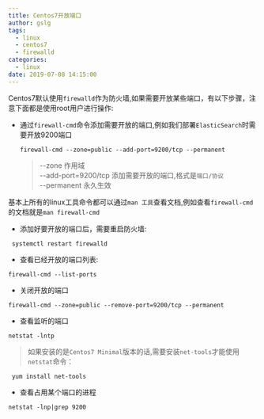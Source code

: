 ```yaml
---
title: Centos7开放端口
author: gslg
tags:
  - linux
  - centos7
  - firewalld
categories:
  - linux
date: 2019-07-08 14:15:00
---
```

Centos7默认使用`firewalld`作为防火墙,如果需要开放某些端口，有以下步骤，注意下面都是使用root用户进行操作:

- 通过`firewall-cmd`命令添加需要开放的端口,例如我们部署`ElasticSearch`时需要开放9200端口
  ```
  firewall-cmd --zone=public --add-port=9200/tcp --permanent
  ```
   > --zone 作用域  
   > --add-port=9200/tcp 添加需要开放的端口,格式是`端口/协议`  
   > --permanent 永久生效
   
基本上所有的linux工具命令都可以通过`man 工具`查看文档,例如查看`firewall-cmd`的文档就是`man firewall-cmd`
<!--more-->
- 添加好要开放的端口后，需要重启防火墙:
 ```
  systemctl restart firewalld
 ```
- 查看已经开放的端口列表:
```
firewall-cmd --list-ports
```
- 关闭开放的端口
```
firewall-cmd --zone=public --remove-port=9200/tcp --permanent
```
- 查看监听的端口
```
netstat -lntp
```
 > 如果安装的是`Centos7 Minimal`版本的话,需要安装`net-tools`才能使用  `netstat`命令：
 ```
  yum install net-tools
 ```
- 查看占用某个端口的进程
```
netstat -lnp|grep 9200
```
 